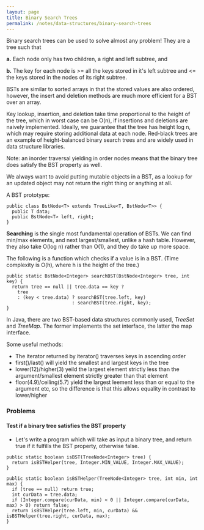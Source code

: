 ```yaml
---
layout: page
title: Binary Search Trees
permalink: /notes/data-structures/binary-search-trees
---
```


Binary search trees can be used to solve almost any problem!
They are a tree such that 
  
  **a.** Each node only has two children, a right and left subtree, and 
  
  **b.** The key for each node is >= all the keys stored in it's left subtree and <= the keys stored in the nodes of its right subtree. 

BSTs are similar to sorted arrays in that the stored values are also ordered, however, the insert and deletion methods are much more efficient for a BST over an array.

Key lookup, insertion, and deletion take time proportional to the height of the tree, which in worst case can be O(n), if insertions and deletions are naively implemented. Ideally, we guarantee that the tree has height log n, which may require storing additional data at each node. Red-black trees are an example of height-balanced binary search trees and are widely used in data structure libraries.

Note: an inorder traversal yielding in order nodes means that the binary tree does satisfy the BST property as well.

We always want to avoid putting mutable objects in a BST, as a lookup for an updated object may not return the right thing or anything at all.

A BST prototype:
```
public class BstNode<T> extends TreeLike<T, BstNode<T>> {
  public T data;
  public BstNode<T> left, right;
}
```

**Searching** is the single most fundamental operation of BSTs. We can find min/max elements, and next largest/smallest, unlike a hash table. However, they also take O(log n) rather than O(1), and they do take up more space.

The following is a function which checks if a value is in a BST. (Time complexity is O(h), where h is the height of the tree.)
```
public static BstNode<Integer> searchBST(BstNode<Integer> tree, int key) {
  return tree == null || tree.data == key ? 
    tree 
    : (key < tree.data) ? searchBST(tree.left, key) 
                        : searchBST(tree.right, key);
}
```

In Java, there are two BST-based data structures commonly used, *TreeSet* and *TreeMap*. The former implements the set interface, the latter the map interface. 

Some useful methods:
* The iterator returned by iterator() traverses keys in ascending order
* first()/last() will yield the smallest and largest keys in the tree
* lower(12)/higher(3) yeild the largest element strictly less than the argument/smallest element strictly greater than that element
* floor(4.9)/ceiling(5.7) yield the largest leement less than or equal to the argument etc, so the difference is that this allows equality in contrast to lower/higher

### Problems

#### Test if a binary tree satisfies the BST property

* Let's write a program which will take as input a binary tree, and return true if it fulfills the BST property, otherwise false.

```
public static boolean isBST(TreeNode<Integer> tree) {
  return isBSTHelper(tree, Integer.MIN_VALUE, Integer.MAX_VALUE);
}

public static boolean isBSTHelper(TreeNode<Integer> tree, int min, int max) {
  if (tree == null) return true;
  int curData = tree.data;
  if (Integer.compare(curData, min) < 0 || Integer.compare(curData, max) > 0) return false;
  return isBSTHelper(tree.left, min, curData) && isBSTHelper(tree.right, curData, max);
}
```

